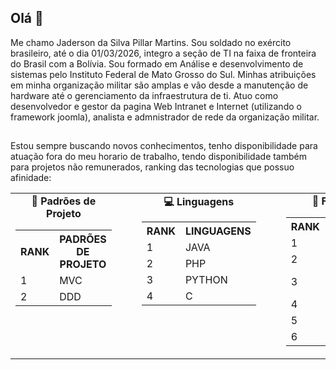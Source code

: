 

<!--
**Jadersonn/Jadersonn** is a ✨ _special_ ✨ repository because its `README.md` (this file) appears on your GitHub profile.

Here are some ideas to get you started:

- 🔭 I’m currently working on ...
- 🌱 I’m currently learning ...
- 👯 I’m looking to collaborate on ...
- 🤔 I’m looking for help with ...
- 💬 Ask me about ...
- 📫 How to reach me: ...
- 😄 Pronouns: ...
- ⚡ Fun fact: ...
-->

## Olá 👋
Me chamo Jaderson da Silva Pillar Martins. Sou soldado no exército brasileiro, até o dia 01/03/2026, integro a seção de TI na faixa de fronteira do Brasil com a Bolívia. Sou formado em Análise e desenvolvimento de sistemas pelo Instituto Federal de Mato Grosso do Sul.
Minhas atribuições em minha organização militar são amplas e vão desde a manutenção de hardware até o gerenciamento da infraestrutura de ti. Atuo como desenvolvedor e gestor da pagina Web Intranet e Internet (utilizando o framework joomla), analista e admnistrador de rede da organização militar.
##
Estou sempre buscando novos conhecimentos, tenho disponibilidade para atuação fora do meu horario de trabalho, tendo disponibilidade também para projetos não remunerados, ranking das tecnologias que possuo afinidade:
<table>
  <tr valign="top">
    <td>
      <div align="center"><strong>🧱 Padrões de Projeto</strong></div>
      <table>
        <tr><th>RANK</th><th>PADRÕES DE PROJETO</th></tr>
        <tr><td>1</td><td>MVC</td></tr>
        <tr><td>2</td><td>DDD</td></tr>
      </table>
    </td>
    <td style="padding-left: 40px;">
      <div align="center"><strong>💻 Linguagens</strong></div>
      <table>
        <tr><th>RANK</th><th>LINGUAGENS</th></tr>
        <tr><td>1</td><td>JAVA</td></tr>
        <tr><td>2</td><td>PHP</td></tr>
        <tr><td>3</td><td>PYTHON</td></tr>
        <tr><td>4</td><td>C</td></tr>
      </table>
    </td>
    <td style="padding-left: 40px;">
      <div align="center"><strong>🚀 Frameworks</strong></div>
      <table>
        <tr><th>RANK</th><th>FRAMEWORKS</th></tr>
        <tr><td>1</td><td>JOOMLA</td></tr>
        <tr><td>2</td><td>LARAVEL</td></tr>
        <tr><td>3</td><td>SPRING & SPRINGBOOT</td></tr>
        <tr><td>4</td><td>HIBERNATE</td></tr>
        <tr><td>5</td><td>FLUTTER</td></tr>
        <tr><td>6</td><td>BOOTSTRAP</td></tr>
      </table>
    </td>
  </tr>
</table>





##
